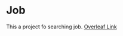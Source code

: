 # Job
This a project fo searching job. [Overleaf Link](https://www.overleaf.com/2953735393jmrsrzhgsngp)
